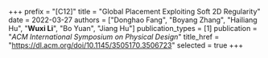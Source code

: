 +++
prefix = "[C12]"
title = "Global Placement Exploiting Soft 2D Regularity"
date = 2022-03-27
authors = ["Donghao Fang", "Boyang Zhang", "Hailiang Hu", "**Wuxi Li**", "Bo Yuan", "Jiang Hu"]
publication_types = [1]
publication = "*ACM International Symposium on Physical Design*"
title_href = "https://dl.acm.org/doi/10.1145/3505170.3506723"
selected = true
+++
